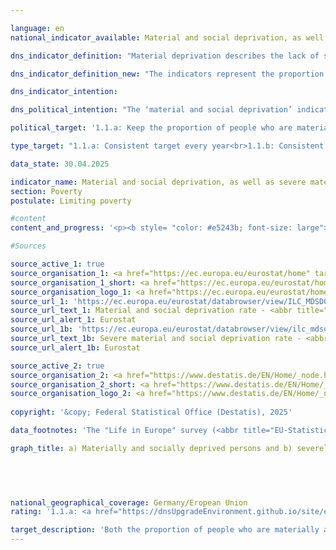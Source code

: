 ```yaml
---

language: en        
national_indicator_available: Material and social deprivation, as well as severe material and social deprivation        

dns_indicator_definition: "Material deprivation describes the lack of specific consumer goods and the involuntary foregoing of discretionary consumption for financial reasons. The two indicators represent the proportion of people out of the total population who are deemed to suffer either material deprivation (1.1.a) or severe material deprivation (1.1.b). The designation of (severe) material deprivation applies to all people whose household meets at least three (severely materially deprived: at least four) of nine defined criteria reflecting the financial restrictions of the household."        

dns_indicator_definition_new: "The indicators represent the proportion of people in the total population (in per cent) who are considered to be materially and socially deprived (1.1.a) or significantly materially and socially deprived (1.1.b). Material and social deprivation describes the involuntary renunciation of selected consumption due to financial problems and the lack of certain consumer goods for financial reasons. (Significant) material and social deprivation applies to all people whose household fulfils at least five (significantly materially and socially deprived: at least seven) of thirteen predefined criteria that reflect the financial limitations of the household. Six of the thirteen criteria relate to individuals and seven to the entire household."        

dns_indicator_intention:         

dns_political_intention: "The ‘material and social deprivation’ indicator (also: material and social deprivation) is intended to identify individual situations of deprivation in order to illustrate living conditions at risk of poverty. It is also part of the Federal Government's detailed poverty and wealth report."        

political_target: '1.1.a: Keep the proportion of people who are materially<br>and socially deprived below the <abbr title="European Union" tabindex="0">EU</abbr> average by 2030<br>1.1.b: Keep the proportion of people who are severely materially and socially deprived below the <abbr title="European Union" tabindex="0">EU</abbr> average by 2030'        

type_target: "1.1.a: Consistent target every year<br>1.1.b: Consistent target every year"        

data_state: 30.04.2025        

indicator_name: Material and social deprivation, as well as severe material and social deprivation        
section: Poverty        
postulate: Limiting poverty        

#content         
content_and_progress: '<p><b style= "color: #e5243b; font-size: large">1.1.a, b Material and social deprivation, as well as severe material and social deprivation</b><br><br>The data used for this indicator is based on the Europe-wide harmonised annual survey on income and living conditions (<abbr title="EU-Statistics on Income and Living Conditions" tabindex="0">EU-SILC</abbr>). In the 2020&nbsp;survey year, <abbr title="EU-Statistics on Income and Living Conditions" tabindex="0">EU-SILC</abbr> underwent extensive methodological revisions and was integrated into the microcensus in response to increasing demands for up-to-date data and the provision of more detailed regional results. As a result of this realignment, the data from 2020&nbsp;onwards is not comparable with that of previous years.<br><br>As part of the development of the Europe 2030&nbsp;targets, the previous indicator of “material deprivation” was revised and expanded to include aspects of social deprivation. Since 2021, it has therefore been referred to as the indicator of “material and social deprivation”. Individuals affected by material and social deprivation experience significantly restricted living conditions due to a lack of financial resources. They, or the household in which they live, are unable to afford at least five of the following thirteen specified items&nbsp;–&nbsp;in the case of severe material and social deprivation, this applies to at least seven of the thirteen items:<br><br>The household cannot afford:<br><br>1. 	To pay rent, mortgage instalments, utility bills, or consumer/instalment loans on time;<br><br>2. 	To keep the home adequately warm;<br><br>3. 	To cover unexpected expenses of a certain amount from their own resources;<br><br>4. 	To eat a meal containing meat, fish or a vegetarian equivalent every other day;<br><br>5. 	To take a one-week holiday away from home each year;<br><br>6. 	To own a car (excluding company or business cars);<br><br>7. 	To replace worn-out furniture.<br><br>The individual cannot afford:<br><br>8. To replace worn-out clothes with new (not second-hand) garments;<br><br>9. To own at least two pairs of properly fitting shoes in good condition;<br><br>10. To spend a small amount of money each week on themselves;<br><br>11. To participate regularly in leisure activities (even if they involve costs);<br><br>12. To meet with friends or family for a drink or meal at least once a month;<br><br>13. To have an internet connection.<br><br>The six individual indicators (points 8&nbsp;to 13) are only collected for persons aged 16&nbsp;and over. For children under 16, the data is derived from the responses of household members aged 16&nbsp;and over. The rule applied is: if at least half of the household members aged 16&nbsp;or over report being unable to afford a specific item (such as replacing worn-out clothes), this is assumed to apply to the children under 16&nbsp;in that household as well. In addition, it is assessed whether children under 16&nbsp;live in a disadvantaged household&nbsp;–&nbsp;that is, whether at least three of the seven household-level criteria are met (such as not being able to heat the home adequately).<br><br>To ensure data comparability, the Statistical Office of the European Union (<abbr title="European Statistical Office" tabindex="0">Eurostat</abbr>) has recalculated figures for years prior to 2021&nbsp;based on the new indicator.<br><br>Over time, deprivation rates in the <abbr title="European Union" tabindex="0">EU</abbr> have consistently been higher than those in Germany. According to <abbr title="European Statistical Office" tabindex="0">Eurostat</abbr> calculations, in 2024, 12.1% of the <abbr title="European Union" tabindex="0">EU</abbr> population were affected by material and social deprivation. This figure was 0.7&nbsp;percentage points higher than the corresponding figure for Germany, which stood at 11.4%. The difference was smaller in the case of severe material and social deprivation: in 2024, 6.2% of the population in Germany were affected&nbsp;–&nbsp;only 0.2&nbsp;percentage points below the <abbr title="European Union" tabindex="0">EU</abbr> average. The politically determined target was therefore met in 2024&nbsp;–&nbsp;although in the case of severe deprivation, only narrowly.<br><br>Clearer differences emerge within Germany across age groups. The deprivation rate among those under the age of 16&nbsp;stood at 13.0%, above the national average, whereas it was only 8.1% for those aged 65&nbsp;and over. A similar pattern appears with regard to severe material and social deprivation: 7.5% of under-16s were affected, compared to just 4.3% of people aged 65&nbsp;and over.<br><br>When examining individual deprivation criteria, some marked differences can also be observed. While comparatively few respondents reported being unable to afford an internet connection (2.5%) or at least two pairs of shoes in good condition (3.9%), around one-third (32.2%) stated that they could not cover unexpected expenses from their own financial resources.</p>'                

#Sources        

source_active_1: true
source_organisation_1: <a href="https://ec.europa.eu/eurostat/home" target="_blank" onclick="return confirm_alert('Eurostat', 'En')">Statistical office of the European Union</a>
source_organisation_1_short: <a href="https://ec.europa.eu/eurostat/home" target="_blank" onclick="return confirm_alert('Eurostat', 'En')">Statistical office of the European Union</a>
source_organisation_logo_1: <a href="https://ec.europa.eu/eurostat/home" target="_blank" onclick="return confirm_alert('Eurostat', 'En')"><img src="https://dnsTestEnvironment.github.io/dns-indicators/public/OrgImgEn/eurostat.png" alt="Statistical office of the European Union" title=" Click here to visit the homepage of the organizationStatistical office of the European Union" style="height:60px; width:148px; border:transparent"/></a>
source_url_1: 'https://ec.europa.eu/eurostat/databrowser/view/ILC_MDSD07/default/table?lang=en'
source_url_text_1: Material and social deprivation rate - <abbr title="European Statistical Office" tabindex="0">Eurostat</abbr> table [ilc_mdsd07]
source_url_alert_1: Eurostat
source_url_1b: 'https://ec.europa.eu/eurostat/databrowser/view/ilc_mdsd11/default/table?lang=en'
source_url_text_1b: Severe material and social deprivation rate - <abbr title="European Statistical Office" tabindex="0">Eurostat</abbr> table [ilc_mdsd11]
source_url_alert_1b: Eurostat

source_active_2: true
source_organisation_2: <a href="https://www.destatis.de/EN/Home/_node.html" target="_blank">Federal Statistical Office</a>
source_organisation_2_short: <a href="https://www.destatis.de/EN/Home/_node.html" target="_blank">Federal Statistical Office</a>
source_organisation_logo_2: <a href="https://www.destatis.de/EN/Home/_node.html" target="_blank"><img src="https://dnsTestEnvironment.github.io/dns-indicators/public/OrgImgEn/destatis.png" alt="Federal Statistical Office" title=" Click here to visit the homepage of the organizationFederal Statistical Office" style="height:60px; width:148px; border:transparent"/></a>
        
copyright: '&copy; Federal Statistical Office (Destatis), 2025'        

data_footnotes: 'The "Life in Europe" survey (<abbr title="EU-Statistics on Income and Living Conditions" tabindex="0">EU-SILC</abbr>), which was previously conducted separately, was integrated into the microcensus as a sub-sample in 2020. Due to the change from a voluntary survey to a survey requiring information in part, combined with a new sample composition, it is neither possible to compare the data of the survey year 2020&nbsp;with previous years nor to calculate the weather symbol (break in time series).<br>• For the EU: 2019&nbsp;data estimated by <abbr title="European Statistical Office" tabindex="0">Eurostat</abbr>, from 2020: <abbr title="European Union consisting of 27&nbsp;member states (without United Kingdom)" tabindex="0">EU-27</abbr>&nbsp;(without <abbr title="United Kingdom" tabindex="0">UK</abbr>).'        

graph_title: a) Materially and socially deprived persons and b) severely materially and socially deprived persons        

        

                

national_geographical_coverage: Germany/Eropean Union        
rating: '1.1.a: <a href="https://dnsUpgradeEnvironment.github.io/site/en/status"><img src="https://sdg-indikatoren.de/public/Wettersymbole/Leicht bewölkt.png" title="In 2024 the target value or a better value was achieved, but the average change pointed in the direction of deterioration." alt="Weathersymbol: Clouded sun"/></a> Data state: 04.30.2025<br>1.1.b: <a href="https://dnsUpgradeEnvironment.github.io/site/en/status"><img src="https://sdg-indikatoren.de/public/Wettersymbole/Leicht bewölkt.png" title="In 2024 the target value or a better value was achieved, but the average change pointed in the direction of deterioration." alt="Weathersymbol: Clouded sun"/></a> Data state: 04.30.2025'        

target_description: 'Both the proportion of people who are materially and socially deprived (1.1.a) and the proportion of people who are significantly materially and socially deprived (1.1.b) should be below the corresponding proportion in the <abbr title="European Union" tabindex="0">EU</abbr> each year.<br><br><br>Based on the target formulation, the difference between the <abbr title="European Union" tabindex="0">EU</abbr> value and the value for Germany is calculated for each year. The indicator values from 2020&nbsp;to 2024&nbsp;are considered for both indicators (due to methodological changes to the survey concept).<br><br><br>The difference is positive for both indicators for the year 2024, <abbr title="that is to say (id est)" tabindex="0">i.e.</abbr> the share in Germany is lower than the share in the <abbr title="European Union" tabindex="0">EU</abbr> in each case. The politically defined targets have been achieved in 2024, but the differences have steadily decreased over the last five years, meaning that the indicators for 2024&nbsp;are rated as "slightly cloudy".<br><br><br><u>Note:</u> The reference to the proportions in the <abbr title="European Union" tabindex="0">EU</abbr> as target figures means that the indicators can be assessed positively, even if the proportions of the (significantly) materially and socially deprived population in Germany have increased.'        
---
```


